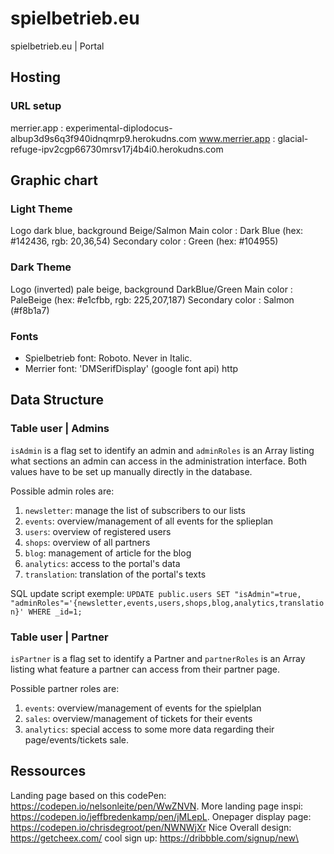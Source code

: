 # spielbetrieb.eu

spielbetrieb.eu | Portal

## Hosting

### URL setup
merrier.app : experimental-diplodocus-albup3d9s6q3f940idnqmrp9.herokudns.com
www.merrier.app : glacial-refuge-ipv2cgp66730mrsv17j4b4i0.herokudns.com

## Graphic chart

### Light Theme
Logo dark blue, background Beige/Salmon
Main color : Dark Blue (hex: #142436, rgb: 20,36,54)
Secondary color : Green (hex: #104955)

### Dark Theme
Logo (inverted) pale beige, background DarkBlue/Green
Main color : PaleBeige (hex: #e1cfbb, rgb: 225,207,187)
Secondary color : Salmon (#f8b1a7)

### Fonts

- Spielbetrieb font: Roboto. Never in Italic.
- Merrier font: 'DMSerifDisplay' (google font api)
http

## Data Structure

### Table user | Admins

`isAdmin` is a flag set to identify an admin and `adminRoles` is an Array listing what sections an admin can access in the administration interface. Both values have to be set up manually directly in the database. 

Possible admin roles are:
1. `newsletter`: manage the list of subscribers to our lists
2. `events`: overview/management of all events for the splieplan
3. `users`: overview of registered users
4. `shops`: overview of all partners
5. `blog`: management of article for the blog
6. `analytics`: access to the portal's data
7. `translation`: translation of the portal's texts

SQL update script exemple: 
``` UPDATE public.users SET "isAdmin"=true, "adminRoles"='{newsletter,events,users,shops,blog,analytics,translation}' WHERE _id=1; ```

### Table user | Partner

`isPartner` is a flag set to identify a Partner and `partnerRoles` is an Array listing what feature a partner can access from their partner page.

Possible partner roles are:
1. `events`: overview/management of events for the spielplan
1. `sales`: overview/management of tickets for their events
3. `analytics`: special access to some more data regarding their page/events/tickets sale.

## Ressources

Landing page based on this codePen: https://codepen.io/nelsonleite/pen/WwZNVN.
More landing page inspi: https://codepen.io/jeffbredenkamp/pen/jMLepL.
Onepager display page: https://codepen.io/chrisdegroot/pen/NWNWjXr
Nice Overall design: https://getcheex.com/
cool sign up: https://dribbble.com/signup/new\
